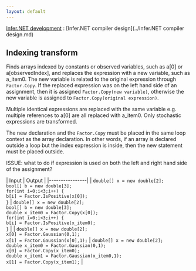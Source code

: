 ```yaml
---
layout: default
---
```

[Infer.NET development](../index.md) : [Infer.NET compiler design](../Infer.NET compiler design.md)

## Indexing transform

Finds arrays indexed by constants or observed variables, such as a[0] or a[observedIndex], and replaces the expression with a new variable, such as a_item0.
The new variable is related to the original expression through `Factor.Copy`. If the replaced expression was on the left hand side of an assignment, then it is assigned `Factor.Copy(new variable)`, otherwise the new variable is assigned to `Factor.Copy(original expression)`.
 
Multiple identical expressions are replaced with the same variable e.g. multiple references to a[0] are all replaced with a_item0. Only stochastic expressions are transformed.
 
The new declaration and the `Factor.Copy` must be placed in the same loop context as the array declaration. In other words, if an array is declared outside a loop but the index expression is inside, then the new statement must be placed outside.
 
ISSUE: what to do if expression is used on both the left and right hand side of the assignment?

| Input | Output |
|----------------|
| `double[] x = new double[2];` <br /> `bool[] b = new double[3];` <br /> `for(int i=0;i<3;i++) {` <br /> `b[i] = Factor.IsPositive(x[0]);` <br /> `}` | `double[] x = new double[2];` <br /> `bool[] b = new double[3];` <br /> `double x_item0 = Factor.Copy(x[0]);` <br /> `for(int i=0;i<3;i++) {` <br /> `b[i] = Factor.IsPositive(x_item0);` <br /> `}` |
| `double[] x = new double[2];` <br /> `x[0] = Factor.Gaussian(0,1);` <br /> `x[1] = Factor.Gaussian(x[0],1);` | `double[] x = new double[2];` <br /> `double x_item0 = Factor.Gaussian(0,1);` <br /> `x[0] = Factor.Copy(x_item0);` <br /> `double x_item1 = Factor.Gaussian(x_item0,1);` <br /> `x[1] = Factor.Copy(x_item1);` |
